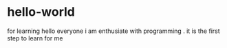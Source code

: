 # hello-world
for learning
hello everyone i am enthusiate with programming . it is the first step to learn for me 
